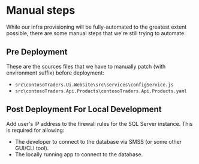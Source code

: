 # Manual steps

While our infra provisioning will be fully-automated to the greatest extent possible, there are some manual steps that we're still trying to automate.

## Pre Deployment

These are the sources files that we have to manually patch (with environment suffix) before deployment:

* `src\contosoTraders.Ui.Website\src\services\configService.js`
* `src\contosoTraders.Api.Products\contosoTraders.Api.Products.yaml`

## Post Deployment For Local Development

Add user's IP address to the firewall rules for the SQL Server instance. This is required for allowing:

* The developer to connect to the database via SMSS (or some other GUI/CLI tool).
* The locally running app to connect to the database.
